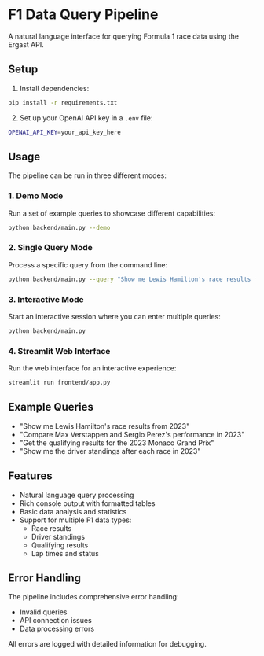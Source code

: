 # F1 Data Query Pipeline

A natural language interface for querying Formula 1 race data using the Ergast API.

## Setup

1. Install dependencies:
```bash
pip install -r requirements.txt
```

2. Set up your OpenAI API key in a `.env` file:
```bash
OPENAI_API_KEY=your_api_key_here
```

## Usage

The pipeline can be run in three different modes:

### 1. Demo Mode
Run a set of example queries to showcase different capabilities:
```bash
python backend/main.py --demo
```

### 2. Single Query Mode
Process a specific query from the command line:
```bash
python backend/main.py --query "Show me Lewis Hamilton's race results from 2023"
```

### 3. Interactive Mode
Start an interactive session where you can enter multiple queries:
```bash
python backend/main.py
```

### 4. Streamlit Web Interface
Run the web interface for an interactive experience:
```bash
streamlit run frontend/app.py
```

## Example Queries

- "Show me Lewis Hamilton's race results from 2023"
- "Compare Max Verstappen and Sergio Perez's performance in 2023"
- "Get the qualifying results for the 2023 Monaco Grand Prix"
- "Show me the driver standings after each race in 2023"

## Features

- Natural language query processing
- Rich console output with formatted tables
- Basic data analysis and statistics
- Support for multiple F1 data types:
  - Race results
  - Driver standings
  - Qualifying results
  - Lap times and status

## Error Handling

The pipeline includes comprehensive error handling:
- Invalid queries
- API connection issues
- Data processing errors

All errors are logged with detailed information for debugging. 